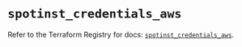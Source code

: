 # `spotinst_credentials_aws`

Refer to the Terraform Registry for docs: [`spotinst_credentials_aws`](https://registry.terraform.io/providers/spotinst/spotinst/1.216.0/docs/resources/credentials_aws).
